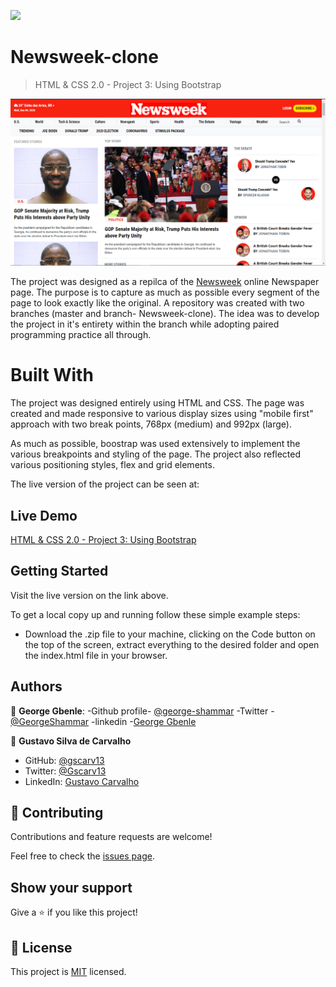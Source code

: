 ![](https://img.shields.io/badge/Microverse-blueviolet)

# Newsweek-clone

> HTML & CSS 2.0 - Project 3: Using Bootstrap

![screenshot](./assets/img/screenshot-home-page.png)

 The project was designed as a repilca of the [Newsweek](https://www.newsweek.com/) online Newspaper page. 
 The purpose is to capture as much as possible every segment of the page to look exactly like the original.
 A repository was created with two branches (master and branch- Newsweek-clone). 
 The idea was to develop the project in it's entirety within the branch while adopting paired programming practice all through.

 

# Built With

 The project was designed entirely using HTML and CSS.
 The page was created and made responsive to various display sizes using "mobile first" approach with two break points, 768px (medium) and 992px (large).

 As much as possible, boostrap was used extensively to implement the various breakpoints and styling of the page.
 The project also reflected various positioning styles, flex and grid elements.

 The live version of the project can be seen at: 


## Live Demo

[HTML & CSS 2.0 - Project 3: Using Bootstrap](https://gscarv13.github.io/Newsweek-clone/)


## Getting Started

Visit the live version on the link above.

To get a local copy up and running follow these simple example steps:

- Download the .zip file to your machine, clicking on the Code button on the top of the screen, extract everything to the desired folder and open the index.html file in your browser.

## Authors

👤 **George Gbenle**:
-Github profile- [@george-shammar](https://github.com/george-shammar)
-Twitter - [@GeorgeShammar](https://twitter.com/GeorgeShammar)
-linkedin -[George Gbenle](https://www.linkedin.com/in/george-g-5414091b7/)


👤 **Gustavo Silva de Carvalho**

- GitHub: [@gscarv13](https://github.com/gscarv13)
- Twitter: [@Gscarv13](https://twitter.com/Gscarv13)
- LinkedIn: [Gustavo Carvalho](https://www.linkedin.com/in/gustavo-silva-de-carvalho-72998a156/)
    
## 🤝 Contributing

Contributions and feature requests are welcome!  

Feel free to check the [issues page](https://github.com/gscarv13/Newsweek-clone/issues).

## Show your support

Give a ⭐️ if you like this project!

## 📝 License

This project is [MIT](https://opensource.org/licenses/mit-license.php) licensed.